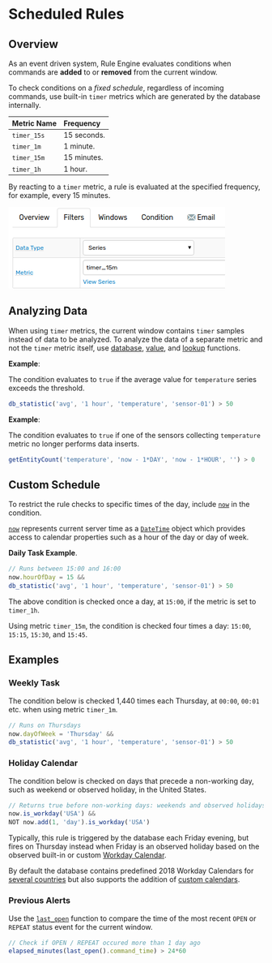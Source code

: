 # Scheduled Rules

## Overview

As an event driven system, Rule Engine evaluates conditions when commands are **added** to or **removed** from the current window.

To check conditions on a _fixed schedule_, regardless of incoming commands, use built-in `timer` metrics which are generated by the database internally.

**Metric Name** | **Frequency**
---|:---
`timer_15s` | 15 seconds.
`timer_1m` | 1 minute.
`timer_15m` | 15 minutes.
`timer_1h` | 1 hour.

By reacting to a `timer` metric, a rule is evaluated at the specified frequency, for example, every 15 minutes.

![](./images/new-metric.png)

## Analyzing Data

When using `timer` metrics, the current window contains `timer` samples instead of data to be analyzed. To analyze the data of a separate metric and not the `timer` metric itself, use [database](functions-series.md), [value](functions-value.md), and [lookup](functions-lookup.md) functions.

**Example**:

The condition evaluates to `true` if the average value for `temperature` series exceeds the threshold.

```javascript
db_statistic('avg', '1 hour', 'temperature', 'sensor-01') > 50
```

**Example**:

The condition evaluates to `true` if one of the sensors collecting `temperature` metric no longer performs data inserts.

```javascript
getEntityCount('temperature', 'now - 1*DAY', 'now - 1*HOUR', '') > 0
```

## Custom Schedule

To restrict the rule checks to specific times of the day, include [`now`](window-fields.md#date-fields) in the condition.

[`now`](window-fields.md#date-fields) represents current server time as a [`DateTime`](object-datetime.md) object which provides access to calendar properties such as a hour of the day or day of week.

**Daily Task Example**.

```javascript
// Runs between 15:00 and 16:00
now.hourOfDay = 15 &&
db_statistic('avg', '1 hour', 'temperature', 'sensor-01') > 50
```

The above condition is checked once a day, at `15:00`, if the metric is set to `timer_1h`.

Using metric `timer_15m`, the condition is checked four times a day: `15:00`, `15:15`, `15:30`, and `15:45`.

## Examples

### Weekly Task

The condition below is checked 1,440 times each Thursday, at `00:00`, `00:01` etc. when using metric `timer_1m`.

```javascript
// Runs on Thursdays
now.dayOfWeek = 'Thursday' &&
db_statistic('avg', '1 hour', 'temperature', 'sensor-01') > 50
```

### Holiday Calendar

The condition below is checked on days that precede a non-working day, such as weekend or observed holiday, in the United States.

```javascript
// Returns true before non-working days: weekends and observed holidays
now.is_workday('USA') &&
NOT now.add(1, 'day').is_workday('USA')
```

Typically, this rule is triggered by the database each Friday evening, but fires on Thursday instead when Friday is an observed holiday based on the observed built-in or custom [Workday Calendar](./workday-calendar.md).

By default the database contains predefined 2018 Workday Calendars for [several countries](./workday-calendar.md#built-in-calendars) but also supports the addition of [custom calendars](./workday-calendar.md#custom-calendars).

### Previous Alerts

Use the [`last_open`](./functions-alert-history.md#last_open) function to compare the time of the most recent `OPEN` or `REPEAT` status event for the current window.

```javascript
// Check if OPEN / REPEAT occured more than 1 day ago
elapsed_minutes(last_open().command_time) > 24*60
```
